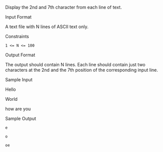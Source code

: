 Display the 2nd and 7th character from each line of text.

Input Format

A text file with N lines of ASCII text only.

Constraints
```
1 <= N <= 100
```

Output Format

The output should contain N lines. Each line should contain just two characters at the 2nd and the 7th position of the corresponding input line.

Sample Input

Hello

World

how are you

Sample Output

```
e

o

oe
```

